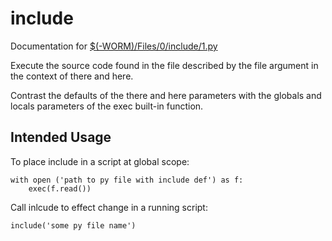 include
=======

Documentation for
[$(-WORM)/Files/0/include/1.py](https://github.com/dmparrishphd/include-py-WORM/blob/main/Files/0/inlcude/1.py)

Execute the source code found in the file described by the
file argument in the context of there and here.

 Contrast the defaults of the there and here parameters with
the globals and locals parameters of the exec built-in
function.

Intended Usage
--------------

To place include in a script at global scope:

    with open ('path to py file with include def') as f:
        exec(f.read())

Call inlcude to effect change in a running script:

    include('some py file name')
